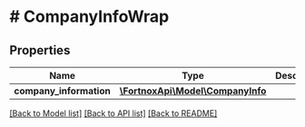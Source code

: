 # # CompanyInfoWrap

## Properties

Name | Type | Description | Notes
------------ | ------------- | ------------- | -------------
**company_information** | [**\FortnoxApi\Model\CompanyInfo**](CompanyInfo.md) |  | [optional]

[[Back to Model list]](../../README.md#models) [[Back to API list]](../../README.md#endpoints) [[Back to README]](../../README.md)
